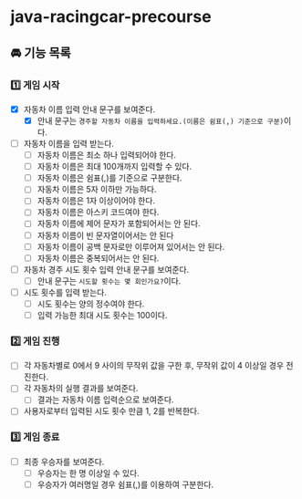 # java-racingcar-precourse
## 🚘 기능 목록
### 1️⃣ 게임 시작

- [x] 자동차 이름 입력 안내 문구를 보여준다.
  - [x] 안내 문구는 `경주할 자동차 이름을 입력하세요.(이름은 쉼표(,) 기준으로 구분)`이다.
- [ ] 자동차 이름을 입력 받는다.
  - [ ] 자동차 이름은 최소 하나 입력되어야 한다.
  - [ ] 자동차 이름은 최대 100개까지 입력할 수 있다.
  - [ ] 자동차 이름은 쉼표(,)를 기준으로 구분한다.
  - [ ] 자동차 이름은 5자 이하만 가능하다.
  - [ ] 자동차 이름은 1자 이상이어야 한다.
  - [ ] 자동차 이름은 아스키 코드여야 한다.
  - [ ] 자동차 이름에 제어 문자가 포함되어서는 안 된다.
  - [ ] 자동차 이름이 빈 문자열이어서는 안 된다
  - [ ] 자동차 이름이 공백 문자로만 이루어져 있어서는 안 된다.
  - [ ] 자동차 이름은 중복되어서는 안 된다.
- [ ] 자동차 경주 시도 횟수 입력 안내 문구를 보여준다.
  - [ ] 안내 문구는 `시도할 횟수는 몇 회인가요?`이다.
- [ ] 시도 횟수를 입력 받는다.
  - [ ] 시도 횟수는 양의 정수여야 한다.
  - [ ] 입력 가능한 최대 시도 횟수는 100이다.

### 2️⃣ 게임 진행

- [ ] 각 자동차별로 0에서 9 사이의 무작위 값을 구한 후, 무작위 값이 4 이상일 경우 전진한다.
- [ ] 각 자동차의 실행 결과를 보여준다.
  - [ ] 결과는 자동차 이름 입력순으로 보여준다.
- [ ] 사용자로부터 입력된 시도 횟수 만큼 1, 2를 반복한다.

### 3️⃣ 게임 종료

- [ ] 최종 우승자를 보여준다.
  - [ ] 우승자는 한 명 이상일 수 있다.
  - [ ] 우승자가 여러명일 경우 쉼표(,)를 이용하여 구분한다.
